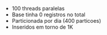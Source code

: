 * 100 threads paralelas
* Base tinha 0 registros no total
* Particionada por dia (400 particoes)
* Inseridos em torno de 1K
